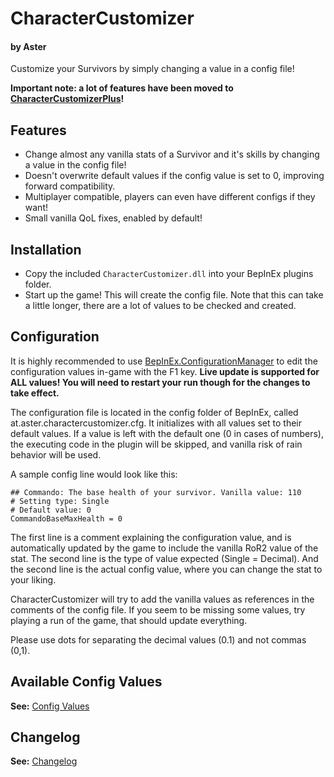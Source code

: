 # CharacterCustomizer
#### by Aster
Customize your Survivors by simply changing a value in a config file!

**Important note: a lot of features have been moved to [CharacterCustomizerPlus](https://thunderstore.io/package/AsterAether/CharacterCustomizerPlus/)!**

## Features

* Change almost any vanilla stats of a Survivor and it's skills by changing a
  value in the config file!
* Doesn't overwrite default values if the config value is set to 0,
  improving forward compatibility.
* Multiplayer compatible, players can even have different configs if they want!
* Small vanilla QoL fixes, enabled by default!

## Installation

* Copy the included `CharacterCustomizer.dll` into your BepInEx plugins
  folder.
* Start up the game! This will create the config file. Note that this
  can take a little longer, there are a lot of values to be checked and
  created.

## Configuration

It is highly recommended to use [BepInEx.ConfigurationManager](https://github.com/BepInEx/BepInEx.ConfigurationManager) to edit the configuration values in-game with the F1 key.
**Live update is supported for ALL values! You will need to restart your run though for the changes to take effect.**

The configuration file is located in the config folder of BepInEx, called at.aster.charactercustomizer.cfg. 
It initializes with all values set to their default values. If a value is left with the default one (0 in cases of numbers), 
the executing code in the plugin will be skipped, and vanilla risk of rain behavior will be used.

A sample config line would look like this:
```
## Commando: The base health of your survivor. Vanilla value: 110
# Setting type: Single
# Default value: 0
CommandoBaseMaxHealth = 0
```
The first line is a comment explaining the configuration value, and is automatically updated by the game to include the vanilla RoR2 value of the stat.
The second line is the type of value expected (Single = Decimal).
And the second line is the actual config value, where you can change the stat to your liking.

CharacterCustomizer will try to add the vanilla values as references in
the comments of the config file. If you seem to be missing some values, try playing a run of the game, that should update everything.

Please use dots for separating the decimal values (0.1) and not commas (0,1).


## Available Config Values

**See:**
[Config Values](https://github.com/AsterAether/CharacterCustomizer/blob/master/config_values.md)

## Changelog

**See:**
[Changelog](https://github.com/AsterAether/CharacterCustomizer/blob/master/CHANGELOG.md)